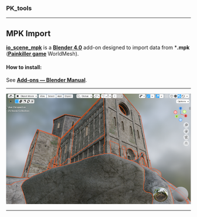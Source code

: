 ### PK_tools
------------
## MPK Import
<a target="_blank" rel="noopener noreferrer" title="Download Add-on" href="https://github.com/max-ego/PK_tools/releases/download/PK_tools/io_scene_mpk.zip">**io_scene_mpk**</a> is a <a target="_blank" rel="noopener noreferrer" title="Release 4.0 Download Page" href="https://www.blender.org/download/releases/4-0/">**Blender 4.0**</a> add-on designed to import data from ***.mpk** (<a target="_blank" rel="noopener noreferrer" title="Google Search" href="https://www.google.com/search?q=Painkiller+game+2004">**Painkiller game**</a> WorldMesh).
#### How to install:
See <a target="_blank" rel="noopener noreferrer" title="Editors / Preferences / Add-ons" href="https://docs.blender.org/manual/en/4.0/editors/preferences/addons.html">**Add-ons — Blender Manual**</a>.

------------
![C5L3_Monastery](misc/5x03_Monastery.png "C5L3_Monastery")

------------